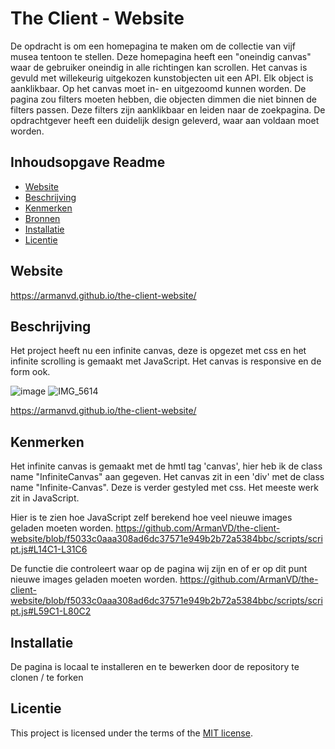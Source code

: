 # The Client - Website

De opdracht is om een homepagina te maken om de collectie van vijf musea tentoon te
stellen. Deze homepagina heeft een "oneindig canvas" waar de gebruiker oneindig in alle
richtingen kan scrollen. Het canvas is gevuld met willekeurig uitgekozen kunstobjecten uit
een API. Elk object is aanklikbaar.
Op het canvas moet in- en uitgezoomd kunnen worden.
De pagina zou filters moeten hebben, die objecten dimmen die niet binnen de filters passen.
Deze filters zijn aanklikbaar en leiden naar de zoekpagina.
De opdrachtgever heeft een duidelijk design geleverd, waar aan voldaan moet worden.


## Inhoudsopgave Readme

  * [Website](#website)
  * [Beschrijving](#beschrijving)
  * [Kenmerken](#kenmerken)
  * [Bronnen](#bronnen)
  * [Installatie](#installatie)
  * [Licentie](#licentie)

## Website

https://armanvd.github.io/the-client-website/

## Beschrijving

Het project heeft nu een infinite canvas, deze is opgezet met css en het infinite scrolling is gemaakt met JavaScript.
Het canvas is responsive en de form ook.

![image](https://github.com/user-attachments/assets/9da374d5-a48e-45d1-bed5-c92e4c62a635)
![IMG_5614](https://github.com/user-attachments/assets/9d73dbc7-c963-49c7-8dc5-2a1668961b75)


https://armanvd.github.io/the-client-website/

## Kenmerken
<!-- Bij Kenmerken staat welke technieken zijn gebruikt en hoe. Wat is de HTML structuur? Wat zijn de belangrijkste dingen in CSS? Wat is er met Javascript gedaan en hoe? Misschien heb je een framwork of library gebruikt? -->
Het infinite canvas is gemaakt met de hmtl tag 'canvas', hier heb ik de class name "InfiniteCanvas" aan gegeven. Het canvas zit in een 'div' met de class name "Infinite-Canvas". Deze is verder gestyled met css. Het meeste werk zit in JavaScript.

Hier is te zien hoe JavaScript zelf berekend hoe veel nieuwe images geladen moeten worden. https://github.com/ArmanVD/the-client-website/blob/f5033c0aaa308ad6dc37571e949b2b72a5384bbc/scripts/script.js#L14C1-L31C6

De functie die controleert waar op de pagina wij zijn en of er op dit punt nieuwe images geladen moeten worden. https://github.com/ArmanVD/the-client-website/blob/f5033c0aaa308ad6dc37571e949b2b72a5384bbc/scripts/script.js#L59C1-L80C2



## Installatie

De pagina is locaal te installeren en te bewerken door de repository te clonen / te forken



## Licentie

This project is licensed under the terms of the [MIT license](./LICENSE).

